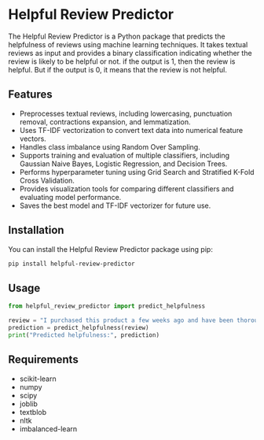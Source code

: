# Helpful Review Predictor

The Helpful Review Predictor is a Python package that predicts the helpfulness of reviews using machine learning techniques. It takes textual reviews as input and provides a binary classification indicating whether the review is likely to be helpful or not. if the output is 1, then the review is helpful. But if the output is 0, it means that the review is not helpful.

## Features

- Preprocesses textual reviews, including lowercasing, punctuation removal, contractions expansion, and lemmatization.
- Uses TF-IDF vectorization to convert text data into numerical feature vectors.
- Handles class imbalance using Random Over Sampling.
- Supports training and evaluation of multiple classifiers, including Gaussian Naive Bayes, Logistic Regression, and Decision Trees.
- Performs hyperparameter tuning using Grid Search and Stratified K-Fold Cross Validation.
- Provides visualization tools for comparing different classifiers and evaluating model performance.
- Saves the best model and TF-IDF vectorizer for future use.

## Installation

You can install the Helpful Review Predictor package using pip:

```bash
pip install helpful-review-predictor
```

## Usage

```python
from helpful_review_predictor import predict_helpfulness

review = "I purchased this product a few weeks ago and have been thoroughly impressed with its performance..."
prediction = predict_helpfulness(review)
print("Predicted helpfulness:", prediction)
```

## Requirements
+ scikit-learn
+ numpy
+ scipy
+ joblib
+ textblob
+ nltk
+ imbalanced-learn
